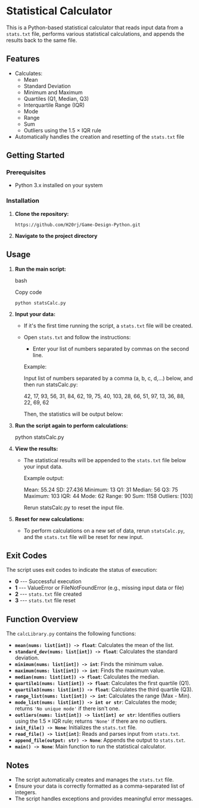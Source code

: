Statistical Calculator
======================

This is a Python-based statistical calculator that reads input data from a `stats.txt` file, performs various statistical calculations, and appends the results back to the same file.

Features
--------

-   Calculates:
    -   Mean
    -   Standard Deviation
    -   Minimum and Maximum
    -   Quartiles (Q1, Median, Q3)
    -   Interquartile Range (IQR)
    -   Mode
    -   Range
    -   Sum
    -   Outliers using the 1.5 × IQR rule
-   Automatically handles the creation and resetting of the `stats.txt` file

Getting Started
---------------

### Prerequisites

-   Python 3.x installed on your system

### Installation

1.  **Clone the repository:**

        https://github.com/H20rj/Game-Design-Python.git

2.  **Navigate to the project directory**



Usage
-----

1.  **Run the main script:**

    bash

    Copy code

    `python statsCalc.py`

2.  **Input your data:**

    -   If it's the first time running the script, a `stats.txt` file will be created.

    -   Open `stats.txt` and follow the instructions:

        -   Enter your list of numbers separated by commas on the second line.

        Example:
    

        Input list of numbers separated by a comma (a, b, c, d,...) below, and then run statsCalc.py:

        42, 17, 93, 56, 31, 84, 62, 19, 75, 40, 103, 28, 66, 51, 97, 13, 36, 88, 22, 69, 62

        Then, the statistics will be output below:

3.  **Run the script again to perform calculations:**


    python statsCalc.py

4.  **View the results:**

    -   The statistical results will be appended to the `stats.txt` file below your input data.

        Example output:
    

        Mean: 55.24
        SD: 27.436
        Minimum: 13
        Q1: 31
        Median: 56
        Q3: 75
        Maximum: 103
        IQR: 44
        Mode: 62
        Range: 90
        Sum: 1158
        Outliers: [103]

        Rerun statsCalc.py to reset the input file.

5.  **Reset for new calculations:**

    -   To perform calculations on a new set of data, rerun `statsCalc.py`, and the `stats.txt` file will be reset for new input.

Exit Codes
----------

The script uses exit codes to indicate the status of execution:

-   **0** --- Successful execution
-   **1** --- ValueError or FileNotFoundError (e.g., missing input data or file)
-   **2** --- `stats.txt` file created
-   **3** --- `stats.txt` file reset

Function Overview
-----------------

The `calcLibrary.py` contains the following functions:

-   **`mean(nums: list[int]) -> float`**: Calculates the mean of the list.
-   **`standard_dev(nums: list[int]) -> float`**: Calculates the standard deviation.
-   **`minimum(nums: list[int]) -> int`**: Finds the minimum value.
-   **`maximum(nums: list[int]) -> int`**: Finds the maximum value.
-   **`median(nums: list[int]) -> float`**: Calculates the median.
-   **`quartile1(nums: list[int]) -> float`**: Calculates the first quartile (Q1).
-   **`quartile3(nums: list[int]) -> float`**: Calculates the third quartile (Q3).
-   **`range_list(nums: list[int]) -> int`**: Calculates the range (Max - Min).
-   **`mode_list(nums: list[int]) -> int or str`**: Calculates the mode; returns `'No unique mode'` if there isn't one.
-   **`outliers(nums: list[int]) -> list[int] or str`**: Identifies outliers using the 1.5 × IQR rule; returns `'None'` if there are no outliers.
-   **`init_file() -> None`**: Initializes the `stats.txt` file.
-   **`read_file() -> list[int]`**: Reads and parses input from `stats.txt`.
-   **`append_file(output: str) -> None`**: Appends the output to `stats.txt`.
-   **`main() -> None`**: Main function to run the statistical calculator.

Notes
-----

-   The script automatically creates and manages the `stats.txt` file.
-   Ensure your data is correctly formatted as a comma-separated list of integers.
-   The script handles exceptions and provides meaningful error messages.

